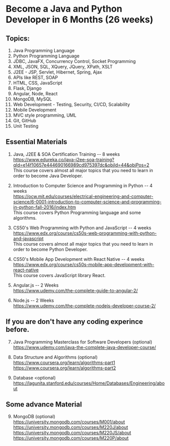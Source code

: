 # Become a Java and Python Developer in 6 Months (26 weeks)

## Topics:
1. Java Programming Language
2. Python Programming Language
3. JDBC, JavaFX, Concurrency Control, Socket Programming
4. XML, JSON, SQL, XQuery, JQuery, XPath, XSLT
5. J2EE - JSP, Servlet, Hibernet, Spring, Ajax
6. APIs like REST, SOAP
7. HTML, CSS, JavaScript
8. Flask, Django
9. Angular, Node, React
10. MongoDB, MySQL
11. Web Development - Testing, Security, CI/CD, Scalability
12. Mobile Development
13. MVC style programming, UML
14. Git, GitHub
15. Unit Testing

## Essential Materials

1. Java, J2EE & SOA Certification Training -- 8 weeks </br>
https://www.edureka.co/java-j2ee-soa-training?qId=e14f10657e444690166989cd975397dc&objId=44&objPos=2 </br>
This course covers almost all major topics that you need to learn in order to become Java Developer.

2. Introduction to Computer Science and Programming in Python -- 4 weeks </br>
https://ocw.mit.edu/courses/electrical-engineering-and-computer-science/6-0001-introduction-to-computer-science-and-programming-in-python-fall-2016/index.htm </br>
This course covers Python Programming language and some algorithms.

3. CS50's Web Programming with Python and JavaScript -- 4 weeks </br>
https://www.edx.org/course/cs50s-web-programming-with-python-and-javascript </br>
This course covers almost all major topics that you need to learn in order to become Python Developer.

4. CS50's Mobile App Development with React Native -- 4 weeks </br>
https://www.edx.org/course/cs50s-mobile-app-development-with-react-native </br>
This course covers JavaScript library React.

5. Angular.js -- 2 Weeks </br>
https://www.udemy.com/the-complete-guide-to-angular-2/ </br>

6. Node.js -- 2 Weeks </br>
https://www.udemy.com/the-complete-nodejs-developer-course-2/

## If you are don't have any coding experince before.

7. Java Programming Masterclass for Software Developers (optional) </br>
https://www.udemy.com/java-the-complete-java-developer-course/

8. Data Structure and Algorithms (optional) </br>
https://www.coursera.org/learn/algorithms-part1 </br>
https://www.coursera.org/learn/algorithms-part2 </br>

9. Database <optional) </br>
https://lagunita.stanford.edu/courses/Home/Databases/Engineering/about

## Some advance Material

9. MongoDB (optional) </br>
https://university.mongodb.com/courses/M001/about </br>
https://university.mongodb.com/courses/M220J/about </br>
https://university.mongodb.com/courses/M220JS/about </br>
https://university.mongodb.com/courses/M220P/about
